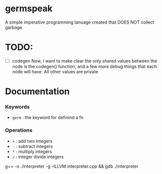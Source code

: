 # germspeak
A simple imperative programming lanuage created that DOES NOT collect garbage.

# TODO:
- [ ] codegen
Now, I want to make clear the only shared values between the node is the codegen() function, and a few more debug things that each node will have. All other values are private
# Documentation
### Keywords
- `germ` : the keyword for definind a fn
### Operations
- `+` : add two integers
- `-` : subtract integers
- `*` : multiply integers
- `/` : integer divide integers

g++ -o ./interpreter -g -lLLVM interpreter.cpp && gdb ./interpreter
